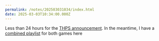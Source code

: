 ```yaml
---
permalink: /notes/202503031034/index.html
date: 2025-03-03T10:34:00.000Z
---
```


Less than 24 hours for the [THPS announcement](https://www.tonyhawkthegame.com). In the meantime, I have a [combined playlist](https://music.apple.com/gb/playlist/tony-hawk-pro-skater-3-4/pl.u-WRvjtdBJpqv) for both games here